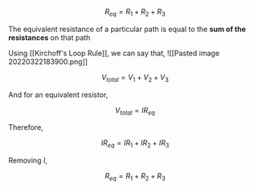 $$
R_{eq} = R_1 + R_2 + R_3
$$

The equivalent resistance of a particular path is equal to the **sum of the resistances** on that path

Using [[Kirchoff's Loop Rule]], we can say that, 
![[Pasted image 20220322183900.png]]

$$
V_{total} = V_1 + V_2 + V_3
$$

And for an equivalent resistor,

$$
V_{total} = IR_{eq}
$$

Therefore, 

$$
IR_{eq} = IR_1 + IR_2 + IR_3
$$

Removing $I$, 

$$
R_{eq} = R_1 + R_2 + R_3
$$